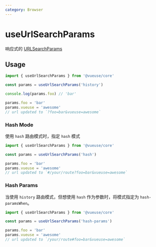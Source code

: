 ```yaml
---
category: Browser
---
```


# useUrlSearchParams

响应式的 [URLSearchParams](https://developer.mozilla.org/en-US/docs/Web/API/URLSearchParams)

## Usage

```js
import { useUrlSearchParams } from '@vueuse/core'

const params = useUrlSearchParams('history')

console.log(params.foo) // 'bar'

params.foo = 'bar'
params.vueuse = 'awesome'
// url updated to `?foo=bar&vueuse=awesome`
```

### Hash Mode

使用 `hash` 路由模式时，指定 `hash` 模式

```js
import { useUrlSearchParams } from '@vueuse/core'

const params = useUrlSearchParams('hash')

params.foo = 'bar'
params.vueuse = 'awesome'
// url updated to `#/your/route?foo=bar&vueuse=awesome`
```

### Hash Params

当使用 `history` 路由模式，但想使用 `hash` 作为参数时，将模式指定为 `hash-paramsWhen`。

```js
import { useUrlSearchParams } from '@vueuse/core'

const params = useUrlSearchParams('hash-params')

params.foo = 'bar'
params.vueuse = 'awesome'
// url updated to `/your/route#foo=bar&vueuse=awesome`
```
